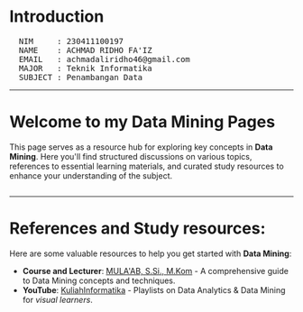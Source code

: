 # Introduction

<pre>
  NIM     : 230411100197
  NAME    : ACHMAD RIDHO FA'IZ
  EMAIL   : achmadaliridho46@gmail.com
  MAJOR   : Teknik Informatika
  SUBJECT : Penambangan Data
</pre>

---

# Welcome to my Data Mining Pages

This page serves as a resource hub for exploring key concepts in **Data Mining**. Here you'll find structured discussions on various topics, references to essential learning materials, and curated study resources to enhance your understanding of the subject.

```{tableofcontents}
```

---

# References and Study resources:

Here are some valuable resources to help you get started with **Data Mining**:

- **Course and Lecturer**: [MULA'AB, S.Si., M.Kom](https://moelaab.github.io/datamining) - A comprehensive guide to Data Mining concepts and techniques.
- **YouTube**: [KuliahInformatika](https://www.youtube.com/@KuliahInformatika/playlists) - Playlists on Data Analytics & Data Mining for _visual learners_.